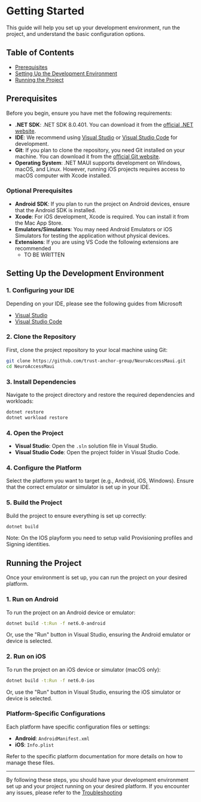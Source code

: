 # Getting Started

This guide will help you set up your development environment, run the project, and understand the basic configuration options.

## Table of Contents

- [Prerequisites](#prerequisites)
- [Setting Up the Development Environment](#setting-up-the-development-environment)
- [Running the Project](#running-the-project)

## Prerequisites

Before you begin, ensure you have met the following requirements:

- **.NET SDK**: .NET SDK 8.0.401. You can download it from the [official .NET website](https://dotnet.microsoft.com/en-us/download/dotnet/8.0).
- **IDE**: We recommend using [Visual Studio](https://visualstudio.microsoft.com/) or [Visual Studio Code](https://code.visualstudio.com/) for development.
- **Git**: If you plan to clone the repository, you need Git installed on your machine. You can download it from the [official Git website](https://git-scm.com/).
- **Operating System**: .NET MAUI supports development on Windows, macOS, and Linux. However, running iOS projects requires access to macOS computer with Xcode installed.

### Optional Prerequisites

- **Android SDK**: If you plan to run the project on Android devices, ensure that the Android SDK is installed.
- **Xcode**: For iOS development, Xcode is required. You can install it from the Mac App Store.
- **Emulators/Simulators**: You may need Android Emulators or iOS Simulators for testing the application without physical devices.
- **Extensions**: If you are using VS Code the following extensions are recommended
  - TO BE WRITTEN

## Setting Up the Development Environment

### 1. Configuring your IDE

Depending on your IDE, please see the following guides from Microsoft

- [Visual Studio]()
- [Visual Studio Code](https://learn.microsoft.com/en-us/shows/visual-studio-toolbox/getting-started-with-maui-in-visual-studio-code)

### 2. Clone the Repository

First, clone the project repository to your local machine using Git:

```bash
git clone https://github.com/trust-anchor-group/NeuroAccessMaui.git
cd NeuroAccessMaui
```

### 3. Install Dependencies

Navigate to the project directory and restore the required dependencies and workloads:

```bash
dotnet restore
dotnet workload restore
```

### 4. Open the Project

- **Visual Studio**: Open the `.sln` solution file in Visual Studio.
- **Visual Studio Code**: Open the project folder in Visual Studio Code.

### 4. Configure the Platform

Select the platform you want to target (e.g., Android, iOS, Windows). Ensure that the correct emulator or simulator is set up in your IDE.

### 5. Build the Project

Build the project to ensure everything is set up correctly:

```bash
dotnet build
```

Note: On the IOS playform you need to setup valid Provisioning profiles and Signing identities.

## Running the Project

Once your environment is set up, you can run the project on your desired platform.

### 1. Run on Android

To run the project on an Android device or emulator:

```bash
dotnet build -t:Run -f net6.0-android
```

Or, use the "Run" button in Visual Studio, ensuring the Android emulator or device is selected.

### 2. Run on iOS

To run the project on an iOS device or simulator (macOS only):

```bash
dotnet build -t:Run -f net6.0-ios
```

Or, use the "Run" button in Visual Studio, ensuring the iOS simulator or device is selected.

### Platform-Specific Configurations

Each platform have specific configuration files or settings:

- **Android**: `AndroidManifest.xml`
- **iOS**: `Info.plist`

Refer to the specific platform documentation for more details on how to manage these files.

---

By following these steps, you should have your development environment set up and your project running on your desired platform. If you encounter any issues, please refer to the [Troubleshooting](troubleshooting.md)